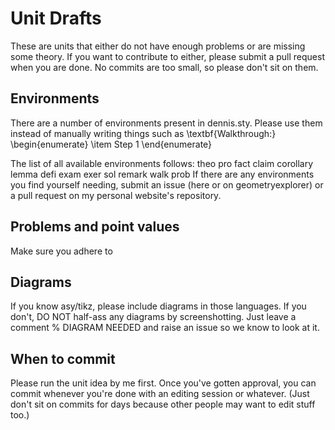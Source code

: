 # Unit Drafts

These are units that either do not have enough problems or are missing some theory. If you want to contribute to either, please submit a pull request when you are done. No commits are too small, so please don't sit on them.

## Environments

There are a number of environments present in dennis.sty. Please use them instead of manually writing things such as
	\textbf{Walkthrough:}
	\begin{enumerate}
	\item Step 1
	\end{enumerate}

The list of all available environments follows:
	theo
	pro
	fact
	claim
	corollary
	lemma
	defi
	exam
	exer
	sol
	remark
	walk
	prob
If there are any environments you find yourself needing, submit an issue (here or on geometryexplorer) or a pull request on my personal website's repository.

## Problems and point values

Make sure you adhere to

## Diagrams

If you know asy/tikz, please include diagrams in those languages. If you don't, DO NOT half-ass any diagrams by screenshotting. Just leave a comment
	% DIAGRAM NEEDED
and raise an issue so we know to look at it.

## When to commit

Please run the unit idea by me first. Once you've gotten approval, you can commit whenever you're done with an editing session or whatever. (Just don't sit on commits for days because other people may want to edit stuff too.)
